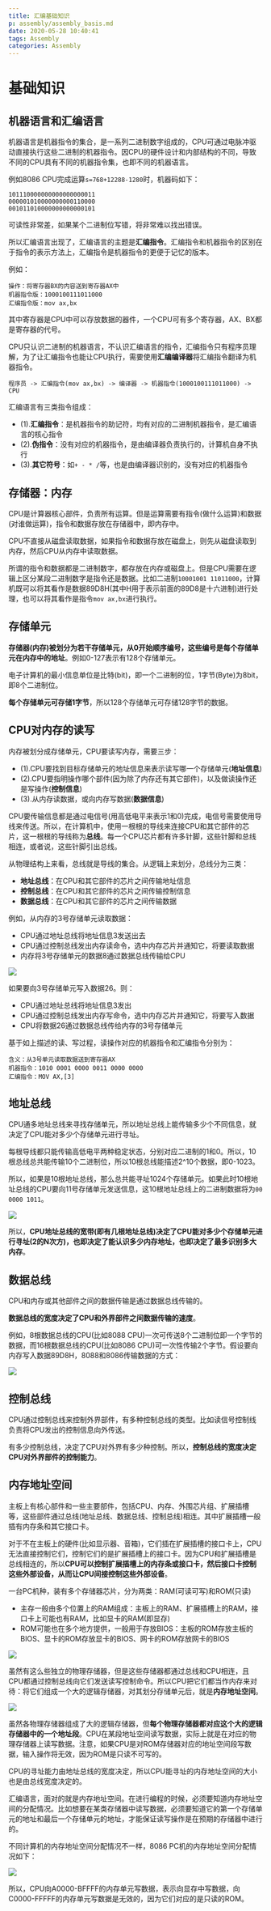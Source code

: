 ```yaml
---
title: 汇编基础知识
p: assembly/assembly_basis.md
date: 2020-05-28 10:40:41
tags: Assembly
categories: Assembly
---
```



# 基础知识

## 机器语言和汇编语言

机器语言是机器指令的集合，是一系列二进制数字组成的，CPU可通过电脉冲驱动直接执行这些二进制的机器指令。因CPU的硬件设计和内部结构的不同，导致不同的CPU具有不同的机器指令集，也即不同的机器语言。

例如8086 CPU完成运算`s=768+12288-1280`时，机器码如下：

```
101110000000000000000011
000001010000000000110000
001011010000000000000101
```

可读性非常差，如果某个二进制位写错，将非常难以找出错误。

所以汇编语言出现了，汇编语言的主题是**汇编指令**。汇编指令和机器指令的区别在于指令的表示方法上，汇编指令是机器指令的更便于记忆的版本。

例如：

```
操作：将寄存器BX的内容送到寄存器AX中
机器指令版：1000100111011000
汇编指令版：mov ax,bx
```

其中寄存器是CPU中可以存放数据的器件，一个CPU可有多个寄存器，AX、BX都是寄存器的代号。

CPU只认识二进制的机器语言，不认识汇编语言的指令，汇编指令只有程序员理解，为了让汇编指令也能让CPU执行，需要使用**汇编编译器**将汇编指令翻译为机器指令。

```
程序员 -> 汇编指令(mov ax,bx) -> 编译器 -> 机器指令(1000100111011000) -> CPU
```

汇编语言有三类指令组成：

- (1).**汇编指令**：是机器指令的助记符，均有对应的二进制机器指令，是汇编语言的核心指令  
- (2).**伪指令**：没有对应的机器指令，是由编译器负责执行的，计算机自身不执行  
- (3).**其它符号**：如`+ - * /`等，也是由编译器识别的，没有对应的机器指令  

## 存储器：内存

CPU是计算器核心部件，负责所有运算。但是运算需要有指令(做什么运算)和数据(对谁做运算)，指令和数据存放在存储器中，即内存中。

CPU不直接从磁盘读取数据，如果指令和数据存放在磁盘上，则先从磁盘读取到内存，然后CPU从内存中读取数据。

所谓的指令和数据都是二进制数字，都存放在内存或磁盘上。但是CPU需要在逻辑上区分某段二进制数字是指令还是数据。比如二进制`10001001 11011000`，计算机既可以将其看作是数据89D8H(其中H用于表示前面的89D8是十六进制)进行处理，也可以将其看作是指令`mov ax,bx`进行执行。

## 存储单元

**存储器(内存)被划分为若干存储单元，从0开始顺序编号，这些编号是每个存储单元在内存中的地址**。例如0-127表示有128个存储单元。

电子计算机的最小信息单位是比特(bit)，即一个二进制的位，1字节(Byte)为8bit，即8个二进制位。

**每个存储单元可存储1字节**，所以128个存储单元可存储128字节的数据。

## CPU对内存的读写

内存被划分成存储单元，CPU要读写内存，需要三步：  

- (1).CPU要找到目标存储单元的地址信息来表示读写哪一个存储单元(**地址信息**)  
- (2).CPU要指明操作哪个部件(因为除了内存还有其它部件)，以及做读操作还是写操作(**控制信息**) 
- (3).从内存读数据，或向内存写数据(**数据信息**)  

CPU要传输信息都是通过电信号(用高低电平来表示1和0)完成，电信号需要使用导线来传送。所以，在计算机中，使用一根根的导线来连接CPU和其它部件的芯片，这一根根的导线称为**总线**。每一个CPU芯片都有许多针脚，这些针脚和总线相连，或者说，这些针脚引出总线。

从物理结构上来看，总线就是导线的集合。从逻辑上来划分，总线分为三类：  

- **地址总线**：在CPU和其它部件的芯片之间传输地址信息  
- **控制总线**：在CPU和其它部件的芯片之间传输控制信息  
- **数据总线**：在CPU和其它部件的芯片之间传输数据  

例如，从内存的3号存储单元读取数据：

- CPU通过地址总线将地址信息3发送出去  
- CPU通过控制总线发出内存读命令，选中内存芯片并通知它，将要读取数据  
- 内存将3号存储单元的数据8通过数据总线传输给CPU  

![](/img/assembly/1590646742506.png)

如果要向3号存储单元写入数据26。则：

- CPU通过地址总线将地址信息3发出  
- CPU通过控制总线发出内存写命令，选中内存芯片并通知它，将要写入数据  
- CPU将数据26通过数据总线传给内存的3号存储单元  

基于如上描述的读、写过程，读操作对应的机器指令和汇编指令分别为：

```
含义：从3号单元读取数据送到寄存器AX
机器指令：1010 0001 0000 0011 0000 0000
汇编指令：MOV AX,[3]
```

## 地址总线

CPU通多地址总线来寻找存储单元，所以地址总线上能传输多少个不同信息，就决定了CPU能对多少个存储单元进行寻址。

每根导线都只能传输高低电平两种稳定状态，分别对应二进制的1和0。所以，10根总线总共能传输10个二进制位，所以10根总线能描述2^10个数据，即0-1023。

所以，如果是10根地址总线，那么总共能寻址1024个存储单元。如果此时10根地址总线的CPU要向11号存储单元发送信息，这10根地址总线上的二进制数据将为`00 0000 1011`。

![](/img/assembly/1590651002927.png)

所以，**CPU地址总线的宽带(即有几根地址总线)决定了CPU能对多少个存储单元进行寻址(2的N次方)，也即决定了能认识多少内存地址，也即决定了最多识别多大内存**。

## 数据总线

CPU和内存或其他部件之间的数据传输是通过数据总线传输的。

**数据总线的宽度决定了CPU和外界部件之间数据传输的速度**。

例如，8根数据总线的CPU(比如8088 CPU)一次可传送8个二进制位即一个字节的数据，而16根数据总线的CPU(比如8086 CPU)可一次性传输2个字节。假设要向内存写入数据89D8H，8088和8086传输数据的方式：

![](/img/assembly/1590650926515.png)

## 控制总线

CPU通过控制总线来控制外界部件，有多种控制总线的类型。比如读信号控制线负责将CPU发出的控制信息向外传送。

有多少控制总线，决定了CPU对外界有多少种控制。所以，**控制总线的宽度决定CPU对外界部件的控制能力**。

## 内存地址空间

主板上有核心部件和一些主要部件，包括CPU、内存、外围芯片组、扩展插槽等，这些部件通过总线(地址总线、数据总线、控制总线)相连。其中扩展插槽一般插有内存条和其它接口卡。

对于不在主板上的硬件(比如显示器、音箱)，它们插在扩展插槽的接口卡上，CPU无法直接控制它们，控制它们的是扩展插槽上的接口卡。因为CPU和扩展插槽是总线相连的，所以**CPU可以控制扩展插槽上的内存条或接口卡，然后接口卡控制这些外部设备，从而让CPU间接控制这些外部设备**。

一台PC机种，装有多个存储器芯片，分为两类：RAM(可读可写)和ROM(只读)

- 主存一般由多个位置上的RAM组成：主板上的RAM、扩展插槽上的RAM，接口卡上可能也有RAM，比如显卡的RAM(即显存)  
- ROM可能也在多个地方提供，一般用于存放BIOS：主板的ROM存放主板的BIOS、显卡的ROM存放显卡的BIOS、网卡的ROM存放网卡的BIOS  

![](/img/assembly/1590652234930.png)

虽然有这么些独立的物理存储器，但是这些存储器都通过总线和CPU相连，且CPU都通过控制总线向它们发送读写控制命令。所以CPU把它们都当作内存来对待：将它们组成一个大的逻辑存储器，对其划分存储单元后，就是**内存地址空间**。

![](/img/assembly/1590652270685.png)

虽然各物理存储器组成了大的逻辑存储器，但**每个物理存储器都对应这个大的逻辑存储器中的一个地址段**。CPU在某段地址空间读写数据，实际上就是在对应的物理存储器上读写数据。注意，如果CPU是对ROM存储器对应的地址空间段写数据，输入操作将无效，因为ROM是只读不可写的。

CPU的寻址能力由地址总线的宽度决定，所以CPU能寻址的内存地址空间的大小也是由总线宽度决定的。

汇编语言，面对的就是内存地址空间。在进行编程的时候，必须要知道内存地址空间的分配情况。比如想要在某类存储器中读写数据，必须要知道它的第一个存储单元的地址和最后一个存储单元的地址，才能保证读写操作是在预期的存储器中进行的。

不同计算机的内存地址空间分配情况不一样，8086 PC机的内存地址空间分配情况如下：

![](/img/assembly/1590653151178.png)

所以，CPU向A0000-BFFFF的内存单元写数据，表示向显存中写数据，向C0000-FFFFF的内存单元写数据是无效的，因为它们对应的是只读的ROM。
